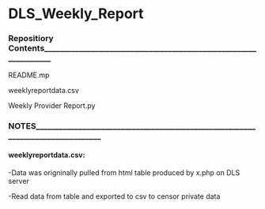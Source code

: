 # DLS_Weekly_Report

### Repositiory Contents__________________________________________________________________

README.mp

weeklyreportdata.csv

Weekly Provider Report.py

### NOTES_________________________________________________________________________________

#### weeklyreportdata.csv:
 
-Data was origninally pulled from html table produced by x.php on DLS server

-Read data from table and exported to csv to censor private data

